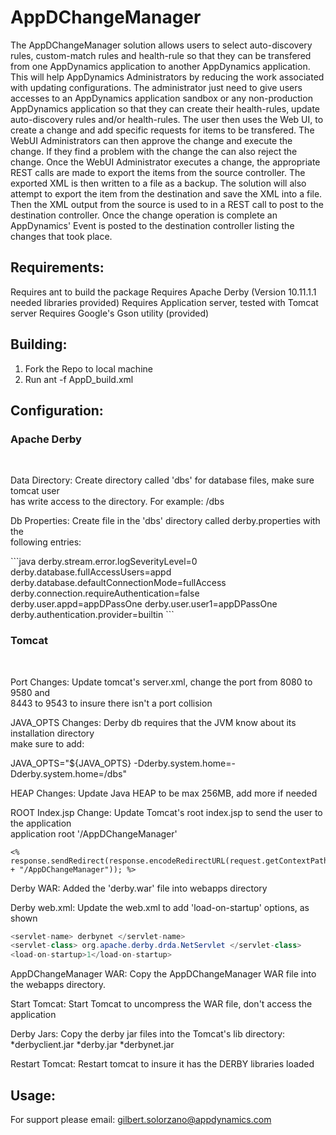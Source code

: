 AppDChangeManager
===========

The AppDChangeManager solution allows users to select auto-discovery rules, custom-match
rules and health-rule so that they can be transfered from one AppDynamics application to
another AppDynamics application. This will help AppDynamics Administrators by reducing
the work associated with updating configurations. The administrator just need to give
users accesses to an AppDynamics application sandbox or any non-production AppDynamics
application so that they can create their health-rules, update auto-discovery rules and/or
health-rules. The user then uses the Web UI, to create a change and add specific requests
for items to be transfered. The WebUI Administrators can then approve the change and 
execute the change. If they find a problem with the change the can also reject the change.
Once the WebUI Administrator executes a change, the appropriate REST calls are made to
export the items from the source controller. The exported XML is then written to a file
as a backup. The solution will also attempt to export the item from the destination and 
save the XML into a file. Then the XML output from the source is used to in a REST call
to post to the destination controller. Once the change operation is complete an AppDynamics'
Event is posted to the destination controller listing the changes that took place.

Requirements:
------------
Requires ant to build the package
Requires Apache Derby (Version 10.11.1.1 needed libraries provided)
Requires Application server, tested with Tomcat server
Requires Google's Gson utility (provided)

Building:
--------
1. Fork the Repo to local machine
2. Run ant -f AppD_build.xml

Configuration:
-------------
<h3>Apache Derby</h3><br>
    <p>Data Directory: Create directory called 'dbs' for database files, make sure tomcat user <br>
	has write access to the directory. For example: <CATALINE_HOME>/dbs</p>
    <p>Db Properties: Create file in the 'dbs' directory called derby.properties with the <br>
	following entries:</p>
```java
derby.stream.error.logSeverityLevel=0
derby.database.fullAccessUsers=appd
derby.database.defaultConnectionMode=fullAccess
derby.connection.requireAuthentication=false
derby.user.appd=appDPassOne
derby.user.user1=appDPassOne
derby.authentication.provider=builtin
```
<h3>Tomcat</h3><br>
<p>Port Changes: Update tomcat's server.xml, change the port from 8080 to 9580 and <br>
	8443 to 9543 to insure there isn't a port collision</p>
<p>JAVA_OPTS Changes: Derby db requires that the JVM know about its installation directory<br>
	make sure to add:<br></p>
<p>JAVA_OPTS="${JAVA_OPTS} -Dderby.system.home=-Dderby.system.home=<CATALINA_HOME>/dbs"</p>
<p>HEAP Changes: Update Java HEAP to be max 256MB, add more if needed</p>
<p>ROOT Index.jsp Change: Update Tomcat's root index.jsp to send the user to the application <br>
	application root '/AppDChangeManager'</p>


```
<% response.sendRedirect(response.encodeRedirectURL(request.getContextPath() + "/AppDChangeManager")); %>
```

<p>Derby WAR: Added the 'derby.war' file into webapps directory<br></p>
<p>Derby web.xml: Update the web.xml to add 'load-on-startup' options, as shown<br></p>

```java
<servlet-name> derbynet </servlet-name>
<servlet-class> org.apache.derby.drda.NetServlet </servlet-class>
<load-on-startup>1</load-on-startup>
```

<p>AppDChangeManager WAR: Copy the AppDChangeManager WAR file into the webapps directory.<br></p>
<p>Start Tomcat: Start Tomcat to uncompress the WAR file, don't access the application<br></p>
<p>Derby Jars: Copy the derby jar files into the Tomcat's lib directory: <br>
*derbyclient.jar
*derby.jar
*derbynet.jar
</p>
<p>Restart Tomcat: Restart tomcat to insure it has the DERBY libraries loaded<br></p>
  



Usage:
-----



For support please email: gilbert.solorzano@appdynamics.com
